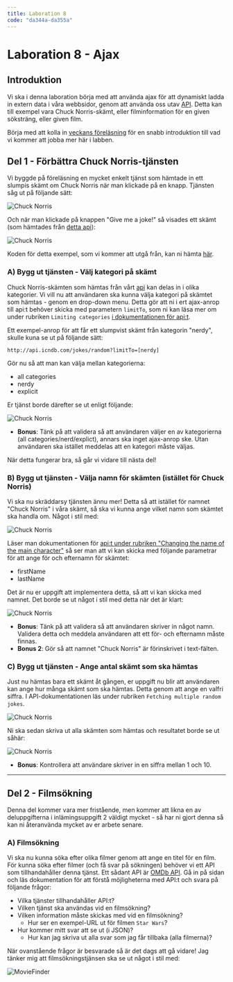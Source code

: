 ```yaml
---
title: Laboration 8
code: "da344a-da355a"
---
```


# Laboration 8 - Ajax

## Introduktion

Vi ska i denna laboration börja med att använda ajax för att dynamiskt ladda in extern data i våra webbsidor, genom att använda oss utav [API](https://en.wikipedia.org/wiki/Web_API). Detta kan till exempel vara Chuck Norris-skämt, eller filminformation för en given söksträng, eller given film.

Börja med att kolla in [veckans föreläsning](../lectures/le6.html) för en snabb introduktion till vad vi kommer att jobba mer här i labben.

## Del 1 - Förbättra Chuck Norris-tjänsten

Vi byggde på föreläsning en mycket enkelt tjänst som hämtade in ett slumpis skämt om Chuck Norris när man klickade på en knapp. Tjänsten såg ut på följande sätt:

![Chuck Norris](11/cn1.jpg)

Och när man klickade på knappen "Give me a joke!" så visades ett skämt (som hämtades från [detta api](http://www.icndb.com/api/)):

![Chuck Norris](11/cn2.jpg)

Koden för detta exempel, som vi kommer att utgå från, kan ni hämta [här](../lectures/6/cn.zip).

### A) Bygg ut tjänsten - Välj kategori på skämt

Chuck Norris-skämten som hämtas från vårt [api](http://www.icndb.com/api/) kan delas in i olika kategorier. Vi vill nu att användaren ska kunna välja kategori på skämtet som hämtas - genom en drop-down menu. Detta gör att ni i ert ajax-anrop till api:t behöver skicka med parametern `limitTo`, som ni kan läsa mer om under rubriken `Limiting categories` [i dokumentationen för api:t](http://www.icndb.com/api/).

Ett exempel-anrop för att får ett slumpvist skämt från kategorin "nerdy", skulle kuna se ut på följande sätt:

```
http://api.icndb.com/jokes/random?limitTo=[nerdy]
```

Gör nu så att man kan välja mellan kategorierna:

- all categories
- nerdy
- explicit

Er tjänst borde därefter se ut enligt följande:

![Chuck Norris](11/cn3.jpg)

- **Bonus**: Tänk på att validera så att användaren väljer en av kategorierna (all categories/nerd/explict), annars ska inget ajax-anrop ske. Utan användaren ska istället meddelas att en kategori måste väljas.

När detta fungerar bra, så går vi vidare till nästa del!

### B) Bygg ut tjänsten - Välja namn för skämten (istället för Chuck Norris)

Vi ska nu skräddarsy tjänsten ännu mer! Detta så att istället för namnet "Chuck Norris" i våra skämt, så ska vi kunna ange vilket namn som skämtet ska handla om. Något i stil med:

![Chuck Norris](11/cn4.jpg)

Läser man dokumentationen för [api:t under rubriken "Changing the name of the main character"](http://www.icndb.com/api/) så ser man att vi kan skicka med följande parametrar för att ange för och efternamn för skämtet:

- firstName
- lastName

Det är nu er uppgift att implementera detta, så att vi kan skicka med namnet. Det borde se ut något i stil med detta när det är klart:

![Chuck Norris](11/cn5.jpg)

- **Bonus**: Tänk på att validera så att användaren skriver in något namn. Validera detta och meddela användaren att ett för- och efternamn måste finnas.
- **Bonus 2**: Gör så att namnet "Chuck Norris" är förinskrivet i text-fälten.

### C) Bygg ut tjänsten - Ange antal skämt som ska hämtas

Just nu hämtas bara ett skämt åt gången, er uppgift nu blir att användaren kan ange hur många skämt som ska hämtas. Detta genom att ange en valfri siffra. I API-dokumentationen läs under rubriken `Fetching multiple random jokes`.

![Chuck Norris](11/cn6.jpg)

Ni ska sedan skriva ut alla skämten som hämtas och resultatet borde se ut såhär:

![Chuck Norris](11/cn7.jpg)

- **Bonus**: Kontrollera att användare skriver in en siffra mellan 1 och 10.

---

## Del 2 - Filmsökning

Denna del kommer vara mer fristående, men kommer att likna en av deluppgifterna i inlämingsuppgift 2 väldigt mycket - så har ni gjort denna så kan ni återanvända mycket av er arbete senare.

### A) Filmsökning

Vi ska nu kunna söka efter olika filmer genom att ange en titel för en film. För kunna söka efter filmer (och få svar på sökningen) behöver vi ett API som tillhandahåller denna tjänst. Ett sådant API är [OMDb API](https://www.omdbapi.com/). Gå in på sidan och läs dokumentation för att förstå möjligheterna med API:t och svara på följande frågor:

- Vilka tjänster tillhandahåller API:t?
- Vilken tjänst ska användas vid en filmsökning?
- Vilken information måste skickas med vid en filmsökning?
  - Hur ser en exempel-URL ut för filmen `Star Wars`?
- Hur kommer mitt svar att se ut (i JSON)?
  - Hur kan jag skriva ut alla svar som jag får tillbaka (alla filmerna)?

När ovanstående frågor är besvarade så är det dags att gå vidare! Jag tänker mig att filmsökningstjänsen ska se ut något i stil med:

![MovieFinder](11/md1.jpg)
